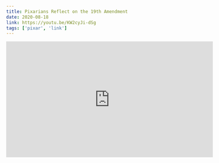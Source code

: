```yaml
---
title: Pixarians Reflect on the 19th Amendment
date: 2020-08-18
link: https://youtu.be/KW2cyJi-dSg
tags: ['pixar', 'link']
---
```


<iframe width="560" height="315" src="https://www.youtube.com/embed/KW2cyJi-dSg" frameborder="0" allow="accelerometer; autoplay; encrypted-media; gyroscope; picture-in-picture" allowfullscreen></iframe>
